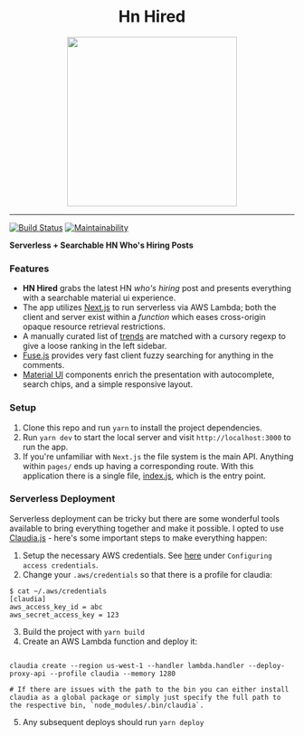 <h1 align="center">Hn Hired</h1>

<div align="center">
  <img height="300"  src="https://user-images.githubusercontent.com/34672/42607219-a4162386-8536-11e8-9187-a16f5db7e63a.png">
</div>

---
[![Build Status](https://travis-ci.org/gadogado/hn-hired.svg?branch=master)](https://travis-ci.org/gadogado/hn-hired)
[![Maintainability](https://api.codeclimate.com/v1/badges/a99a88d28ad37a79dbf6/maintainability)](https://codeclimate.com/github/gadogado/hn-hired/maintainability)


**Serverless + Searchable HN Who's Hiring Posts**


### Features

* **HN Hired** grabs the latest HN *who's hiring* post and presents everything with a searchable material ui experience.  
* The app utilizes [Next.js](https://nextjs.org/) to run serverless via AWS Lambda; both the client and server exist within a *function* which eases cross-origin opaque resource retrieval restrictions.
* A manually curated list of [trends](lib/config.json#L19) are matched with a cursory regexp to give a loose ranking in the left sidebar.
* [Fuse.js](http://fusejs.io/) provides very fast client fuzzy searching for anything in the comments.
* [Material UI](https://material-ui.com/) components enrich the presentation with autocomplete, search chips, and a simple responsive layout.

### Setup
1. Clone this repo and run `yarn` to install the project dependencies.  
2. Run `yarn dev` to start the local server and visit `http://localhost:3000` to run the app.
3. If you're unfamiliar with `Next.js` the file system is the main API. Anything within `pages/` ends up having a corresponding route.  With this application there is a single file, [index.js](pages/index.js), which is the entry point.  

### Serverless Deployment
Serverless deployment can be tricky but there are some wonderful tools available to bring everything together and make it possible.  I opted to use [Claudia.js](https://claudiajs.com/) - here's some important steps to make everything happen:

1. Setup the necessary AWS credentials.  See [here](https://claudiajs.com/tutorials/installing.html) under `Configuring access credentials`.  
2. Change your `.aws/credentials` so that there is a profile for claudia:
```
$ cat ~/.aws/credentials
[claudia]
aws_access_key_id = abc
aws_secret_access_key = 123
```
3. Build the project with `yarn build`
4. Create an AWS Lambda function and deploy it:

  ```

  claudia create --region us-west-1 --handler lambda.handler --deploy-proxy-api --profile claudia --memory 1280

  # If there are issues with the path to the bin you can either install claudia as a global package or simply just specify the full path to the respective bin, `node_modules/.bin/claudia`.
  ```

5. Any subsequent deploys should run `yarn deploy`

